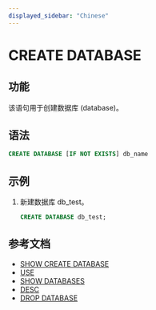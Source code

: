 ```yaml
---
displayed_sidebar: "Chinese"
---
```


# CREATE DATABASE

## 功能

该语句用于创建数据库 (database)。

## 语法

```sql
CREATE DATABASE [IF NOT EXISTS] db_name
```

## 示例

1. 新建数据库 db_test。

    ```sql
    CREATE DATABASE db_test;
    ```

## 参考文档

- [SHOW CREATE DATABASE](../data-manipulation/SHOW_CREATE_DATABASE.md)
- [USE](../data-definition/USE.md)
- [SHOW DATABASES](../data-manipulation/SHOW_DATABASES.md)
- [DESC](../Utility/DESCRIBE.md)
- [DROP DATABASE](../data-definition/DROP_DATABASE.md)
